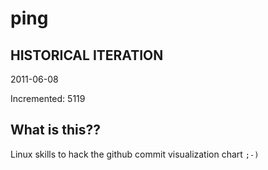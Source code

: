 # ping

## HISTORICAL ITERATION
2011-06-08

Incremented: 5119

## What is this?? 
Linux skills to hack the github commit visualization chart `;-)`
